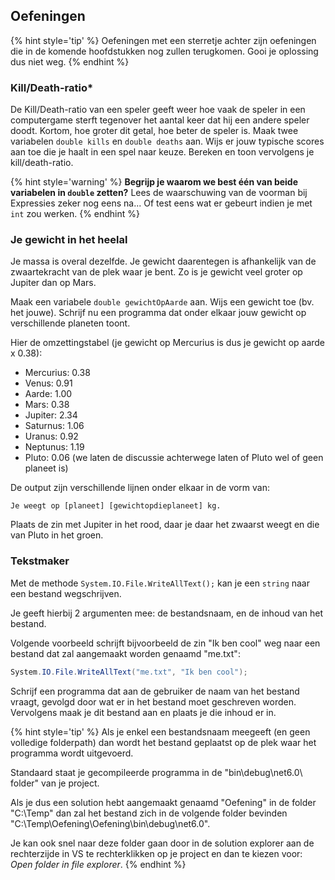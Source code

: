 ## Oefeningen

{% hint style='tip' %}
Oefeningen met een sterretje achter zijn oefeningen die in de komende hoofdstukken nog zullen terugkomen. Gooi je oplossing dus niet weg.
{% endhint %}

### Kill/Death-ratio*

De Kill/Death-ratio van een speler geeft weer hoe vaak de speler in een computergame sterft tegenover het aantal keer dat hij een andere speler doodt. Kortom, hoe groter dit getal, hoe beter de speler is. Maak twee variabelen ``double kills`` en ``double deaths`` aan. Wijs er jouw typische scores aan toe die je haalt in een spel naar keuze. Bereken en toon vervolgens je kill/death-ratio.

{% hint style='warning' %}
**Begrijp je waarom we best één van beide variabelen in ``double`` zetten?** Lees de waarschuwing van de voorman bij Expressies zeker nog eens na... Of test eens wat er gebeurt indien je met ``int`` zou werken.
{% endhint %}

### Je gewicht in het heelal

Je massa is overal dezelfde. Je gewicht daarentegen is afhankelijk van de zwaartekracht van de plek waar je bent. Zo is je gewicht veel groter op Jupiter dan op Mars.

Maak een variabele ``double gewichtOpAarde`` aan. Wijs een gewicht toe (bv. het jouwe). Schrijf nu een programma dat onder elkaar jouw gewicht op verschillende planeten toont.

Hier de omzettingstabel (je gewicht op Mercurius is dus je gewicht op aarde x 0.38):

* Mercurius: 0.38
* Venus: 0.91
* Aarde: 1.00
* Mars: 0.38
* Jupiter: 2.34
* Saturnus: 1.06
* Uranus: 0.92
* Neptunus: 1.19
* Pluto: 0.06 (we laten de discussie achterwege laten of Pluto wel of geen planeet is)

De output zijn verschillende lijnen onder elkaar in de vorm van:

``Je weegt op [planeet] [gewichtopdieplaneet] kg.``

Plaats de zin met Jupiter in het rood, daar je daar het zwaarst weegt en die van Pluto in het groen.




### Tekstmaker

Met de methode ``System.IO.File.WriteAllText();`` kan je een ``string`` naar een bestand wegschrijven.

Je geeft hierbij 2 argumenten mee: de bestandsnaam, en de inhoud van het bestand.

Volgende voorbeeld schrijft bijvoorbeeld de zin "Ik ben cool" weg naar een bestand dat zal aangemaakt worden genaamd "me.txt":


```csharp
System.IO.File.WriteAllText("me.txt", "Ik ben cool");
```

Schrijf een programma dat aan de gebruiker de naam van het bestand vraagt, gevolgd door wat er in het bestand moet geschreven worden. Vervolgens maak je dit bestand aan en plaats je die inhoud er in.

{% hint style='tip' %}
Als je enkel een bestandsnaam meegeeft (en geen volledige folderpath) dan wordt het bestand geplaatst op de plek waar het programma wordt uitgevoerd.

Standaard staat je gecompileerde programma in de "bin\debug\net6.0\ folder" van je project.

Als je dus een solution hebt aangemaakt genaamd "Oefening" in de folder "C:\Temp" dan zal het bestand zich in de volgende folder bevinden "C:\Temp\Oefening\Oefening\bin\debug\net6.0".

Je kan ook snel naar deze folder gaan door in de solution explorer aan de rechterzijde in VS te rechterklikken op je project en dan te kiezen voor: *Open folder in file explorer*.
{% endhint %}
